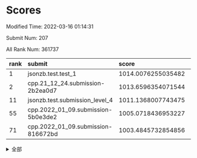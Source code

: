 # Scores

Modified Time: 2022-03-16 01:14:31

Submit Num: 207

All Rank Num: 361737

| rank |               submit               |       score        |       sigma        | pk_num |
| :--- | :--------------------------------- | :----------------- | :----------------- | :----- |
| 1    | jsonzb.test.test_1                 | 1014.0076255035482 | 0.8132009552581911 | 6986   |
| 2    | cpp.21_12_24.submission-2b2ea0d7   | 1013.6596354071544 | 0.8254683862681305 | 6990   |
| 11   | jsonzb.test.submission_level_4     | 1011.1368007743475 | 0.7857888998295447 | 6995   |
| 55   | cpp.2022_01_09.submission-5b0e3de2 | 1005.0718436953227 | 0.712516930297925  | 6993   |
| 71   | cpp.2022_01_09.submission-816672bd | 1003.4845732854856 | 0.7291547404633176 | 6988   |


<details>
<summary>全部</summary>

| rank |                 submit                 |       score        |       sigma        | pk_num |
| :--- | :------------------------------------- | :----------------- | :----------------- | :----- |
| 1    | jsonzb.test.test_1                     | 1014.0076255035482 | 0.8132009552581911 | 6986   |
| 2    | cpp.21_12_24.submission-2b2ea0d7       | 1013.6596354071544 | 0.8254683862681305 | 6990   |
| 3    | gobigger.level_3.submission_level_3_42 | 1011.9058988978094 | 0.7741425648792125 | 6991   |
| 4    | gobigger.level_3.submission_level_3_5  | 1011.484020725934  | 0.7875494993761604 | 6986   |
| 5    | gobigger.level_3.submission_level_3_33 | 1011.352896998265  | 0.779829284764912  | 6990   |
| 6    | gobigger.level_3.submission_level_3_31 | 1011.3153173986645 | 0.7680390318938238 | 6989   |
| 7    | gobigger.level_3.submission_level_3_18 | 1011.3115981437237 | 0.751005746131872  | 6990   |
| 8    | gobigger.level_3.submission_level_3_22 | 1011.2722890236104 | 0.7716084021737706 | 6989   |
| 9    | gobigger.level_3.submission_level_3_36 | 1011.1986646409932 | 0.7738880843366587 | 6991   |
| 10   | gobigger.level_3.submission_level_3_19 | 1011.1532911921713 | 0.7776062998053211 | 6990   |
| 11   | jsonzb.test.submission_level_4         | 1011.1368007743475 | 0.7857888998295447 | 6995   |
| 12   | gobigger.level_3.submission_level_3_48 | 1010.9661429329883 | 0.7627763093346415 | 6988   |
| 13   | gobigger.level_3.submission_level_3_38 | 1010.9390785596208 | 0.7742287521919521 | 6988   |
| 14   | gobigger.level_3.submission_level_3_13 | 1010.8117623481402 | 0.7578388309663642 | 6996   |
| 15   | gobigger.level_3.submission_level_3_40 | 1010.7801289747572 | 0.755784226947177  | 6994   |
| 16   | gobigger.level_3.submission_level_3_6  | 1010.7590512988709 | 0.7721021220610614 | 6992   |
| 17   | gobigger.level_3.submission_level_3_7  | 1010.7049702770589 | 0.7806935030436464 | 6990   |
| 18   | gobigger.level_3.submission_level_3_37 | 1010.685494733131  | 0.7612449394798834 | 6995   |
| 19   | gobigger.level_3.submission_level_3_16 | 1010.6323692628927 | 0.7590814286218781 | 6988   |
| 20   | gobigger.level_3.submission_level_3_25 | 1010.4729240631729 | 0.7477707122752982 | 6991   |
| 21   | gobigger.level_3.submission_level_3_43 | 1010.4656205316363 | 0.7554741592545371 | 6989   |
| 22   | gobigger.level_3.submission_level_3_3  | 1010.4283443287624 | 0.7568268632482412 | 6991   |
| 23   | gobigger.level_3.submission_level_3_10 | 1010.4013788086932 | 0.7380838407031873 | 6992   |
| 24   | gobigger.level_3.submission_level_3_34 | 1010.3898295469147 | 0.7487571695023293 | 6990   |
| 25   | gobigger.level_3.submission_level_3_12 | 1010.36159016754   | 0.7710617963702502 | 6992   |
| 26   | gobigger.level_3.submission_level_3_1  | 1010.3205005436828 | 0.7611591532157224 | 6989   |
| 27   | gobigger.level_3.submission_level_3_15 | 1010.3136992460247 | 0.760668396521529  | 6989   |
| 28   | gobigger.level_3.submission_level_3_17 | 1010.2941900992616 | 0.7809032953914646 | 6988   |
| 29   | gobigger.level_3.submission_level_3_45 | 1010.291341119237  | 0.7698984502760918 | 6989   |
| 30   | gobigger.level_3.submission_level_3_4  | 1010.2125887342215 | 0.7621969481504651 | 6994   |
| 31   | gobigger.level_3.submission_level_3_44 | 1010.1492567237317 | 0.7429619937480261 | 6991   |
| 32   | gobigger.level_3.submission_level_3_8  | 1010.1429512362978 | 0.7855815923876264 | 6990   |
| 33   | gobigger.level_3.submission_level_3_46 | 1010.1193373041812 | 0.7623818539750965 | 6990   |
| 34   | gobigger.level_3.submission_level_3_24 | 1009.9749568718116 | 0.7487608818155636 | 6983   |
| 35   | gobigger.level_3.submission_level_3_27 | 1009.9594712810369 | 0.7546615078922163 | 6990   |
| 36   | gobigger.level_3.submission_level_3_23 | 1009.9541132188359 | 0.7645505685677679 | 6995   |
| 37   | gobigger.level_3.submission_level_3_20 | 1009.9218884416648 | 0.7511394857902747 | 6988   |
| 38   | gobigger.level_3.submission_level_3_26 | 1009.8823957924985 | 0.7778283726983286 | 6995   |
| 39   | gobigger.level_3.submission_level_3_30 | 1009.8762545427363 | 0.7544733158930254 | 6989   |
| 40   | gobigger.level_3.submission_level_3_14 | 1009.7544950204328 | 0.7722297935952444 | 6991   |
| 41   | gobigger.level_3.submission_level_3_9  | 1009.6651878455398 | 0.7621037153939616 | 6988   |
| 42   | gobigger.level_3.submission_level_3_11 | 1009.5851952156817 | 0.7503187422959678 | 6989   |
| 43   | gobigger.level_3.submission_level_3_28 | 1009.5487029334809 | 0.7363045500988344 | 6989   |
| 44   | gobigger.level_3.submission_level_3_41 | 1009.5326459196493 | 0.7704537204010421 | 6987   |
| 45   | gobigger.level_3.submission_level_3_39 | 1009.5184356829026 | 0.7549582677854253 | 6990   |
| 46   | gobigger.level_3.submission_level_3_29 | 1009.3030215384041 | 0.7675842356916623 | 6989   |
| 47   | gobigger.level_3.submission_level_3_47 | 1009.1303161160857 | 0.759142231342406  | 6988   |
| 48   | gobigger.level_3.submission_level_3_0  | 1009.1217785001301 | 0.7422024279190204 | 6993   |
| 49   | gobigger.level_3.submission_level_3_35 | 1008.9666859010744 | 0.7775869204562919 | 6988   |
| 50   | gobigger.level_3.submission_level_3_2  | 1008.8406654343379 | 0.748593887768663  | 6988   |
| 51   | gobigger.level_3.submission_level_3_49 | 1008.7658487485487 | 0.7447173016464514 | 6986   |
| 52   | gobigger.level_3.submission_level_3_21 | 1008.6368022939423 | 0.7265858591253711 | 6988   |
| 53   | gobigger.level_3.submission_level_3_32 | 1008.628775657612  | 0.7321630506753429 | 6991   |
| 54   | gobigger.level_1.submission_level_1_38 | 1005.1538271435159 | 0.7294684121133995 | 6988   |
| 55   | cpp.2022_01_09.submission-5b0e3de2     | 1005.0718436953227 | 0.712516930297925  | 6993   |
| 56   | gobigger.level_1.submission_level_1_43 | 1004.6354587433273 | 0.723250173554991  | 6991   |
| 57   | gobigger.level_1.submission_level_1_16 | 1004.5803704265478 | 0.7162729217631287 | 6995   |
| 58   | gobigger.level_1.submission_level_1_23 | 1004.3334468365246 | 0.7145159939011315 | 6994   |
| 59   | gobigger.level_1.submission_level_1_26 | 1004.3200209324049 | 0.721843074422178  | 6991   |
| 60   | gobigger.level_1.submission_level_1_14 | 1004.1817224259752 | 0.7278297897421558 | 6994   |
| 61   | gobigger.level_1.submission_level_1_13 | 1003.9600533107922 | 0.7159308779184608 | 6993   |
| 62   | gobigger.level_1.submission_level_1_42 | 1003.8466329663503 | 0.7216356990582872 | 6986   |
| 63   | gobigger.level_1.submission_level_1_46 | 1003.7815919933398 | 0.7127300898132359 | 6991   |
| 64   | gobigger.level_1.submission_level_1_12 | 1003.7504654230194 | 0.7104665238555582 | 6990   |
| 65   | gobigger.level_1.submission_level_1_32 | 1003.7470717735583 | 0.7218655120848602 | 6989   |
| 66   | gobigger.level_1.submission_level_1_34 | 1003.7152648335589 | 0.7094256665923135 | 6987   |
| 67   | gobigger.level_1.submission_level_1_48 | 1003.6804968025332 | 0.6985778200973405 | 6994   |
| 68   | gobigger.level_1.submission_level_1_40 | 1003.6382514132742 | 0.723336129694333  | 6992   |
| 69   | gobigger.level_1.submission_level_1_25 | 1003.5724452939278 | 0.7207318581460648 | 6996   |
| 70   | gobigger.level_1.submission_level_1_11 | 1003.5091919266932 | 0.7210080931624006 | 6993   |
| 71   | cpp.2022_01_09.submission-816672bd     | 1003.4845732854856 | 0.7291547404633176 | 6988   |
| 72   | gobigger.level_1.submission_level_1_30 | 1003.452554379885  | 0.7129296372962444 | 6986   |
| 73   | gobigger.level_1.submission_level_1_20 | 1003.448089201616  | 0.7129262716074212 | 6989   |
| 74   | gobigger.level_1.submission_level_1_6  | 1003.4319384505468 | 0.7120293653495599 | 6994   |
| 75   | gobigger.level_1.submission_level_1_4  | 1003.4050400424074 | 0.7147659237953193 | 6987   |
| 76   | gobigger.level_1.submission_level_1_39 | 1003.3962117603476 | 0.7375765397018417 | 6989   |
| 77   | gobigger.level_1.submission_level_1_2  | 1003.3867718975168 | 0.7108531388936382 | 6994   |
| 78   | gobigger.level_1.submission_level_1_8  | 1003.3423088712425 | 0.710760993062451  | 6992   |
| 79   | gobigger.level_1.submission_level_1_9  | 1003.2668320278285 | 0.7104340048761744 | 6995   |
| 80   | gobigger.level_1.submission_level_1_17 | 1003.2542269516005 | 0.7197808481375256 | 6992   |
| 81   | gobigger.level_1.submission_level_1_24 | 1003.2489272289845 | 0.7246431898053945 | 6991   |
| 82   | gobigger.level_1.submission_level_1_22 | 1003.2271025278226 | 0.7176586946847844 | 6996   |
| 83   | gobigger.level_1.submission_level_1_41 | 1003.1964969426135 | 0.7191725749339979 | 6993   |
| 84   | gobigger.level_1.submission_level_1_15 | 1003.1633937175297 | 0.7133392122086382 | 6987   |
| 85   | gobigger.level_1.submission_level_1_29 | 1003.1519239516299 | 0.7120590869869531 | 6989   |
| 86   | gobigger.level_1.submission_level_1_19 | 1003.1446651843943 | 0.7188413694952535 | 6991   |
| 87   | gobigger.level_1.submission_level_1_3  | 1003.1279726984752 | 0.7192240974744303 | 6988   |
| 88   | gobigger.level_1.submission_level_1_18 | 1003.1213900505843 | 0.7181285185167461 | 6986   |
| 89   | gobigger.level_1.submission_level_1_1  | 1003.0702635746003 | 0.7310786250622437 | 6993   |
| 90   | gobigger.level_1.submission_level_1_33 | 1003.0454526042379 | 0.7111712387665166 | 6995   |
| 91   | gobigger.level_1.submission_level_1_31 | 1002.9455220636188 | 0.7299536192287932 | 6987   |
| 92   | gobigger.level_1.submission_level_1_44 | 1002.9347711923533 | 0.721205817268225  | 6986   |
| 93   | gobigger.level_1.submission_level_1_5  | 1002.8627133986137 | 0.7130378032251987 | 6991   |
| 94   | gobigger.level_1.submission_level_1_28 | 1002.7696585584731 | 0.7238466980770136 | 6990   |
| 95   | gobigger.level_1.submission_level_1_45 | 1002.6784995942917 | 0.7093022879984255 | 6991   |
| 96   | gobigger.level_1.submission_level_1_7  | 1002.6781616236574 | 0.7222156881492929 | 6988   |
| 97   | gobigger.level_1.submission_level_1_47 | 1002.6464928910358 | 0.7062691841266217 | 6988   |
| 98   | gobigger.level_1.submission_level_1_10 | 1002.590425519524  | 0.7079854622570759 | 6992   |
| 99   | gobigger.level_1.submission_level_1_37 | 1002.5799296524049 | 0.7196763245528518 | 6991   |
| 100  | gobigger.level_1.submission_level_1_35 | 1002.2718663777925 | 0.7129944699522981 | 6988   |
| 101  | gobigger.level_1.submission_level_1_27 | 1002.0760885139422 | 0.7222466366547357 | 6995   |
| 102  | gobigger.level_1.submission_level_1_21 | 1001.9142543375789 | 0.7129137452125194 | 6992   |
| 103  | gobigger.level_1.submission_level_1_0  | 1001.8223704200625 | 0.7118266231341629 | 6991   |
| 104  | gobigger.level_1.submission_level_1_49 | 1001.7038430327415 | 0.7160801077083944 | 6993   |
| 105  | gobigger.level_1.submission_level_1_36 | 1001.6224833301466 | 0.7216251779804589 | 6992   |
| 106  | gobigger.random.submission_random_27   | 997.3204197114799  | 0.6976113175093968 | 6985   |
| 107  | gobigger.random.submission_random_16   | 996.9728370741076  | 0.7046096750604158 | 6993   |
| 108  | gobigger.random.submission_random_4    | 996.9255212541597  | 0.7203482564715734 | 6988   |
| 109  | gobigger.random.submission_random_31   | 996.7923884131509  | 0.7043019034671647 | 6986   |
| 110  | gobigger.random.submission_random_23   | 996.7613579315416  | 0.6954598322124813 | 6987   |
| 111  | gobigger.random.submission_random_36   | 996.6071344313675  | 0.7033286201041066 | 6990   |
| 112  | gobigger.random.submission_random_6    | 996.5179497208638  | 0.7163141743406198 | 6993   |
| 113  | gobigger.random.submission_random_49   | 996.4719318220154  | 0.7108365823846514 | 6989   |
| 114  | gobigger.random.submission_random_48   | 996.3751288113026  | 0.7094518643485268 | 6992   |
| 115  | gobigger.random.submission_random_33   | 996.3542836224141  | 0.7094603960024538 | 6993   |
| 116  | gobigger.random.submission_random_25   | 996.2562267073756  | 0.7070487262259261 | 6991   |
| 117  | gobigger.random.submission_random_1    | 996.2504081870185  | 0.6936767915326422 | 6985   |
| 118  | gobigger.random.submission_random_43   | 996.2121221720514  | 0.7110588215253151 | 6992   |
| 119  | gobigger.random.submission_random_10   | 996.2084586273876  | 0.7058503572570214 | 6984   |
| 120  | gobigger.random.submission_random_44   | 996.1917642109444  | 0.7204143127300208 | 6989   |
| 121  | gobigger.random.submission_random_29   | 996.1863947939416  | 0.7190325512513869 | 6991   |
| 122  | gobigger.random.submission_random_17   | 996.138403587775   | 0.7178271747827699 | 6987   |
| 123  | gobigger.random.submission_random_32   | 996.1357299469685  | 0.716352608468416  | 6991   |
| 124  | gobigger.random.submission_random_47   | 996.0464232435245  | 0.7163576528465626 | 6993   |
| 125  | gobigger.random.submission_random_14   | 996.0141058378474  | 0.6994984294418359 | 6998   |
| 126  | gobigger.random.submission_random_8    | 995.9618937836799  | 0.7133144034209806 | 6988   |
| 127  | gobigger.random.submission_random_3    | 995.931485918913   | 0.7205902038945299 | 6990   |
| 128  | gobigger.random.submission_random_41   | 995.926319306979   | 0.7069098686958203 | 6989   |
| 129  | gobigger.random.submission_random_39   | 995.9258917722436  | 0.6994794334707785 | 6991   |
| 130  | gobigger.random.submission_random_2    | 995.9177938192851  | 0.7139074587822607 | 6990   |
| 131  | gobigger.random.submission_random_20   | 995.87359673881    | 0.7081482884256325 | 6991   |
| 132  | gobigger.random.submission_random_12   | 995.8655287987845  | 0.7191989960860514 | 6990   |
| 133  | gobigger.random.submission_random_22   | 995.854834188613   | 0.7025903035797868 | 6985   |
| 134  | gobigger.random.submission_random_21   | 995.8340186618359  | 0.7103495162286668 | 6990   |
| 135  | gobigger.random.submission_random_37   | 995.8250126822352  | 0.707854299409018  | 6994   |
| 136  | gobigger.random.submission_random_34   | 995.7732727543257  | 0.7069553035482917 | 6987   |
| 137  | gobigger.random.submission_random_45   | 995.7675463228403  | 0.7169262560054811 | 6993   |
| 138  | gobigger.random.submission_random_0    | 995.6926856695031  | 0.7103127072741464 | 6991   |
| 139  | gobigger.random.submission_random_30   | 995.6670844243849  | 0.7121416505029802 | 6994   |
| 140  | gobigger.random.submission_random_9    | 995.666376371145   | 0.7187778254018746 | 6985   |
| 141  | gobigger.random.submission_random_13   | 995.6101095257087  | 0.7154167570529432 | 6991   |
| 142  | gobigger.random.submission_random_24   | 995.5843970879631  | 0.7040620093335819 | 6990   |
| 143  | gobigger.random.submission_random_26   | 995.5806631147071  | 0.7095390292543634 | 6988   |
| 144  | gobigger.random.submission_random_38   | 995.5069036304234  | 0.7154696373086175 | 6988   |
| 145  | gobigger.random.submission_random_46   | 995.4822504113095  | 0.7210985402830146 | 6989   |
| 146  | gobigger.random.submission_random_15   | 995.4571482242021  | 0.7308092446128736 | 6991   |
| 147  | gobigger.random.submission_random_19   | 995.4480879692453  | 0.7166886113886983 | 6991   |
| 148  | gobigger.random.submission_random_11   | 995.3829056340306  | 0.7157752596068633 | 6990   |
| 149  | gobigger.random.submission_random_40   | 995.3602745098992  | 0.7030333203411687 | 6989   |
| 150  | gobigger.random.submission_random_28   | 995.2510772713584  | 0.6984309042247239 | 6991   |
| 151  | gobigger.random.submission_random_18   | 995.1923736734441  | 0.7158610007605172 | 6991   |
| 152  | gobigger.random.submission_random_35   | 995.1496733622039  | 0.699927619682478  | 6993   |
| 153  | gobigger.random.submission_random_7    | 995.1141855767047  | 0.7290406561438193 | 6994   |
| 154  | gobigger.random.submission_random_5    | 995.0846722454005  | 0.7098962770788415 | 6987   |
| 155  | gobigger.random.submission_random_42   | 994.9325545845369  | 0.7163432788462802 | 6993   |
| 156  | gobigger.level_2.submission_level_2_46 | 993.2649532350484  | 0.7235877906420951 | 6992   |
| 157  | gobigger.level_2.submission_level_2_8  | 993.2068269556783  | 0.7238409008675636 | 6983   |
| 158  | gobigger.level_2.submission_level_2_49 | 993.1901345539235  | 0.7428325177929609 | 6987   |
| 159  | gobigger.level_2.submission_level_2_6  | 993.101076675411   | 0.7251459353163233 | 6991   |
| 160  | gobigger.level_2.submission_level_2_3  | 993.0875084387997  | 0.7389951660200346 | 6993   |
| 161  | gobigger.level_2.submission_level_2_11 | 993.0784108129745  | 0.7472560629305721 | 6989   |
| 162  | gobigger.level_2.submission_level_2_27 | 993.0222526565981  | 0.7534590464070791 | 6993   |
| 163  | gobigger.level_2.submission_level_2_41 | 992.8742478421041  | 0.7298193142141111 | 6991   |
| 164  | gobigger.level_2.submission_level_2_29 | 992.8425099908338  | 0.7370551641300044 | 6988   |
| 165  | gobigger.level_2.submission_level_2_45 | 992.8164505671084  | 0.773295694333334  | 6991   |
| 166  | gobigger.level_2.submission_level_2_35 | 992.8069407979638  | 0.7359581922830276 | 6988   |
| 167  | gobigger.level_2.submission_level_2_20 | 992.7333397263976  | 0.7360223648156368 | 6988   |
| 168  | gobigger.level_2.submission_level_2_25 | 992.6582876386461  | 0.7329709026120993 | 6990   |
| 169  | gobigger.level_2.submission_level_2_14 | 992.6356723937726  | 0.7418929431700678 | 6989   |
| 170  | gobigger.level_2.submission_level_2_33 | 992.4944601693678  | 0.7337839866948729 | 6988   |
| 171  | gobigger.level_2.submission_level_2_9  | 992.4826076652771  | 0.7407498257194007 | 6991   |
| 172  | gobigger.level_2.submission_level_2_28 | 992.3392889292708  | 0.7531747269348896 | 6986   |
| 173  | gobigger.level_2.submission_level_2_44 | 992.2395691645168  | 0.7293927058435563 | 6989   |
| 174  | gobigger.level_2.submission_level_2_5  | 992.2330385320216  | 0.7486777298860734 | 6992   |
| 175  | gobigger.level_2.submission_level_2_2  | 992.1990881989898  | 0.7482637380995643 | 6990   |
| 176  | gobigger.level_2.submission_level_2_15 | 992.1737806301788  | 0.7311664322855721 | 6990   |
| 177  | gobigger.level_2.submission_level_2_47 | 992.1060951535314  | 0.7625559536792276 | 6996   |
| 178  | gobigger.level_2.submission_level_2_17 | 992.092664590391   | 0.7431263519329656 | 6993   |
| 179  | gobigger.level_2.submission_level_2_24 | 992.0916615723696  | 0.7539394107233689 | 6984   |
| 180  | gobigger.level_2.submission_level_2_18 | 992.0635308577815  | 0.7367840696157296 | 6985   |
| 181  | gobigger.level_2.submission_level_2_4  | 992.0210930929911  | 0.7533352868828685 | 6987   |
| 182  | gobigger.level_2.submission_level_2_16 | 991.9515153562588  | 0.7582719519972876 | 6990   |
| 183  | gobigger.level_2.submission_level_2_13 | 991.9000409126417  | 0.7410316634321525 | 6991   |
| 184  | gobigger.level_2.submission_level_2_10 | 991.8818654527353  | 0.7638878437177838 | 6985   |
| 185  | gobigger.level_2.submission_level_2_21 | 991.7862617727009  | 0.7459089609480523 | 6988   |
| 186  | gobigger.level_2.submission_level_2_26 | 991.782744995361   | 0.7316083568783064 | 6989   |
| 187  | gobigger.level_2.submission_level_2_23 | 991.7527505178873  | 0.7325367899093619 | 6994   |
| 188  | gobigger.level_2.submission_level_2_48 | 991.7153338464494  | 0.7633069998339341 | 6988   |
| 189  | gobigger.level_2.submission_level_2_42 | 991.6476369237765  | 0.7446883293680658 | 6986   |
| 190  | gobigger.level_2.submission_level_2_43 | 991.6258132062172  | 0.7346961317783445 | 6990   |
| 191  | gobigger.level_2.submission_level_2_0  | 991.6179622423151  | 0.738280668110461  | 6985   |
| 192  | gobigger.level_2.submission_level_2_7  | 991.6036464969437  | 0.7553534808471986 | 6990   |
| 193  | gobigger.level_2.submission_level_2_19 | 991.6007443221243  | 0.7505516755269376 | 6991   |
| 194  | gobigger.level_2.submission_level_2_36 | 991.5811650505651  | 0.7464604675443199 | 6987   |
| 195  | gobigger.level_2.submission_level_2_30 | 991.345086044265   | 0.7597950771022991 | 6989   |
| 196  | gobigger.level_2.submission_level_2_1  | 991.324989027614   | 0.7699045357562668 | 6988   |
| 197  | gobigger.level_2.submission_level_2_31 | 991.2932547810082  | 0.7520488612931281 | 6993   |
| 198  | gobigger.level_2.submission_level_2_40 | 991.2533563726155  | 0.7384616863904732 | 6994   |
| 199  | gobigger.level_2.submission_level_2_39 | 991.1549700096176  | 0.7736229688924902 | 6994   |
| 200  | gobigger.level_2.submission_level_2_34 | 991.1194087711233  | 0.7524821335414256 | 6989   |
| 201  | gobigger.level_2.submission_level_2_32 | 990.8806842328894  | 0.7571608146780827 | 6989   |
| 202  | gobigger.level_2.submission_level_2_22 | 990.878926465178   | 0.7605728815186719 | 6994   |
| 203  | gobigger.level_2.submission_level_2_38 | 990.8388618139106  | 0.7713199031128738 | 6995   |
| 204  | gobigger.level_2.submission_level_2_12 | 990.6576615382896  | 0.7673156227746765 | 6986   |
| 205  | gobigger.level_2.submission_level_2_37 | 990.360430182558   | 0.7764266288958932 | 6991   |
| 206  | gobigger.none.submission_none_0        | 980.6012043592219  | 1.161444360183492  | 6984   |
| 207  | gobigger.none.submission_none_1        | 974.3200644590662  | 1.643925906055559  | 6991   |

</details>
